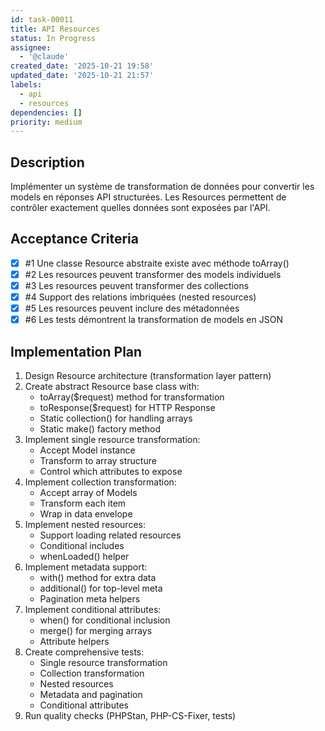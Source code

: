```yaml
---
id: task-00011
title: API Resources
status: In Progress
assignee:
  - '@claude'
created_date: '2025-10-21 19:58'
updated_date: '2025-10-21 21:57'
labels:
  - api
  - resources
dependencies: []
priority: medium
---
```


## Description

<!-- SECTION:DESCRIPTION:BEGIN -->
Implémenter un système de transformation de données pour convertir les models en réponses API structurées. Les Resources permettent de contrôler exactement quelles données sont exposées par l'API.
<!-- SECTION:DESCRIPTION:END -->

## Acceptance Criteria
<!-- AC:BEGIN -->
- [x] #1 Une classe Resource abstraite existe avec méthode toArray()
- [x] #2 Les resources peuvent transformer des models individuels
- [x] #3 Les resources peuvent transformer des collections
- [x] #4 Support des relations imbriquées (nested resources)
- [x] #5 Les resources peuvent inclure des métadonnées
- [x] #6 Les tests démontrent la transformation de models en JSON
<!-- AC:END -->

## Implementation Plan

<!-- SECTION:PLAN:BEGIN -->
1. Design Resource architecture (transformation layer pattern)
2. Create abstract Resource base class with:
   - toArray($request) method for transformation
   - toResponse($request) for HTTP Response
   - Static collection() for handling arrays
   - Static make() factory method
3. Implement single resource transformation:
   - Accept Model instance
   - Transform to array structure
   - Control which attributes to expose
4. Implement collection transformation:
   - Accept array of Models
   - Transform each item
   - Wrap in data envelope
5. Implement nested resources:
   - Support loading related resources
   - Conditional includes
   - whenLoaded() helper
6. Implement metadata support:
   - with() method for extra data
   - additional() for top-level meta
   - Pagination meta helpers
7. Implement conditional attributes:
   - when() for conditional inclusion
   - merge() for merging arrays
   - Attribute helpers
8. Create comprehensive tests:
   - Single resource transformation
   - Collection transformation
   - Nested resources
   - Metadata and pagination
   - Conditional attributes
9. Run quality checks (PHPStan, PHP-CS-Fixer, tests)
<!-- SECTION:PLAN:END -->
